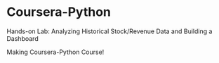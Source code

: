 # Coursera-Python
Hands-on Lab: Analyzing Historical Stock/Revenue Data and Building a Dashboard

Making Coursera-Python Course!
